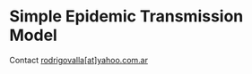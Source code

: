 # Simple Epidemic Transmission Model


Contact [rodrigovalla[at]yahoo.com.ar](mailto:rodrigovalla@yahoo.com.ar)